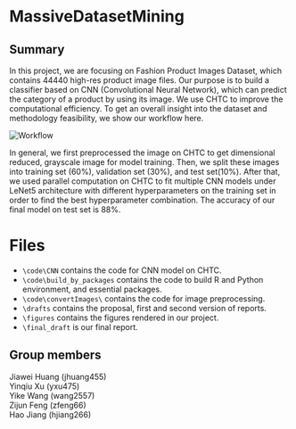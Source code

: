 # MassiveDatasetMining

## Summary

In this project, we are focusing on Fashion Product Images Dataset, which contains 44440 high-res product image files. Our purpose is to build a classifier based on CNN (Convolutional Neural Network), which can predict the category of a product by using its image. We use CHTC to improve the computational efficiency. To get an overall insight into the dataset and methodology feasibility, we show our workflow here.

![Workflow](https://github.com/ElenaXu98/MassiveDatasetMining/blob/main/figures/workflow.png)

In general, we first preprocessed the image on CHTC to get dimensional reduced, grayscale image for model training. Then, we split these images into training set (60%), validation set (30%), and test set(10%). After that, we used parallel computation on CHTC to fit multiple CNN models under LeNet5 architecture with different hyperparameters on the training set in order to find the best hyperparameter combination. The accuracy of our final model on test set is 88%.

# Files

- `\code\CNN` contains the code for CNN model on CHTC.
- `\code\build_by_packages` contains the code to build R and Python environment, and essential packages.
- `\code\convertImages\` contains the code for image preprocessing.
- `\drafts` contains the proposal, first and second version of reports.
- `\figures` contains the figures rendered in our project.
- `\final_draft` is our final report.

## Group members

Jiawei Huang (jhuang455)  
Yinqiu Xu (yxu475)  
Yike Wang (wang2557)  
Zijun Feng (zfeng66)  
Hao Jiang (hjiang266)
